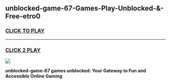 
## unblocked-game-67-Games-Play-Unblocked-&-Free-etro0
<h3>
<a href="https://premium76.site?title=unblocked-game-67&ref=24A">CLICK TO PLAY</a></h3>
<hr>

<h3>
<a href="https://premium76.site?title=unblocked-game-67&ref=24A">CLICK 2 PLAY</a>
  
</h3>

<a href="https://premium76.site?title=unblocked-game-67&ref=24A"><img src="https://clearcache.store/games.png"></a>


**unblocked-game-67 games unblocked: Your Gateway to Fun and Accessible Online Gaming**
